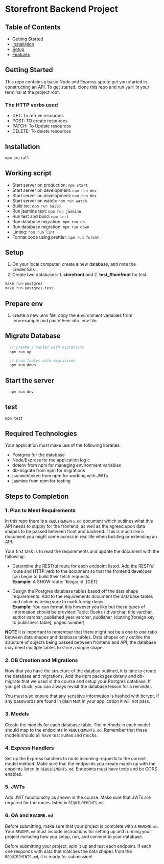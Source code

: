 # Storefront Backend Project

## Table of Contents

- [Getting Started](#getting-started)
- [Installation](#installation)
- [Setup](#setup)
- [Features](#features)

## Getting Started

This repo contains a basic Node and Express app to get you started in constructing an API. To get started, clone this repo and run `yarn` in your terminal at the project root.

### The HTTP verbs used

- GET: To retrive resources
- POST: TO create resources
- PATCH: To Update resources
- DELETE: To delete resources

## Installation

```javascript
npm install
```

## Working script

- Start server on production: `npm start`
- Start server on development: `npm run dev`
- Start server on development: `npm run dev`
- Start server on watch: `npm run watch`
- Build tsc: `npm run build`
- Run jasmine text: `npm run jasmine`
- Run test and build: `npm test`
- Run database migration: `npm run up`
- Run database migration: `npm run down`
- Linting: `npm run lint`
- Format code using prettier: `npm run format`

## Setup

1. On your local computer, create a new database, and note the credentials.
2. Create two databases: 1. **storefront** and 2. **test_Storefront** for test.
```javascript
make run-postgres
make run-postgres-test
```

## Prepare env

1. create a new .env file, copy the environment variables from .env.example and pastethem into .env file.

## Migrate Database

```javascript
  // Create a tables with migrations
  npm run up

  // Drop Tables with migrations
  npm run down
```

## Start the server

```javascript
  npm run dev
```

## test

```javascript
npm test
```

## Required Technologies

Your application must make use of the following libraries:

- Postgres for the database
- Node/Express for the application logic
- dotenv from npm for managing environment variables
- db-migrate from npm for migrations
- jsonwebtoken from npm for working with JWTs
- jasmine from npm for testing

## Steps to Completion

### 1. Plan to Meet Requirements

In this repo there is a `REQUIREMENTS.md` document which outlines what this API needs to supply for the frontend, as well as the agreed upon data shapes to be passed between front and backend. This is much like a document you might come across in real life when building or extending an API.

Your first task is to read the requirements and update the document with the following:

- Determine the RESTful route for each endpoint listed. Add the RESTful route and HTTP verb to the document so that the frontend developer can begin to build their fetch requests.  
  **Example**: A SHOW route: 'blogs/:id' [GET]

- Design the Postgres database tables based off the data shape requirements. Add to the requirements document the database tables and columns being sure to mark foreign keys.  
  **Example**: You can format this however you like but these types of information should be provided
  Table: Books (id:varchar, title:varchar, author:varchar, published_year:varchar, publisher_id:string[foreign key to publishers table], pages:number)

**NOTE** It is important to remember that there might not be a one to one ratio between data shapes and database tables. Data shapes only outline the structure of objects being passed between frontend and API, the database may need multiple tables to store a single shape.

### 2. DB Creation and Migrations

Now that you have the structure of the databse outlined, it is time to create the database and migrations. Add the npm packages dotenv and db-migrate that we used in the course and setup your Postgres database. If you get stuck, you can always revisit the database lesson for a reminder.

You must also ensure that any sensitive information is hashed with bcrypt. If any passwords are found in plain text in your application it will not pass.

### 3. Models

Create the models for each database table. The methods in each model should map to the endpoints in `REQUIREMENTS.md`. Remember that these models should all have test suites and mocks.

### 4. Express Handlers

Set up the Express handlers to route incoming requests to the correct model method. Make sure that the endpoints you create match up with the enpoints listed in `REQUIREMENTS.md`. Endpoints must have tests and be CORS enabled.

### 5. JWTs

Add JWT functionality as shown in the course. Make sure that JWTs are required for the routes listed in `REQUIUREMENTS.md`.

### 6. QA and `README.md`

Before submitting, make sure that your project is complete with a `README.md`. Your `README.md` must include instructions for setting up and running your project including how you setup, run, and connect to your database.

Before submitting your project, spin it up and test each endpoint. If each one responds with data that matches the data shapes from the `REQUIREMENTS.md`, it is ready for submission!
